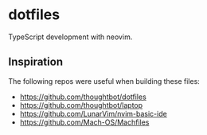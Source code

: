 # dotfiles

TypeScript development with neovim.

## Inspiration

The following repos were useful when building these files:

* https://github.com/thoughtbot/dotfiles
* https://github.com/thoughtbot/laptop
* https://github.com/LunarVim/nvim-basic-ide
* https://github.com/Mach-OS/Machfiles
